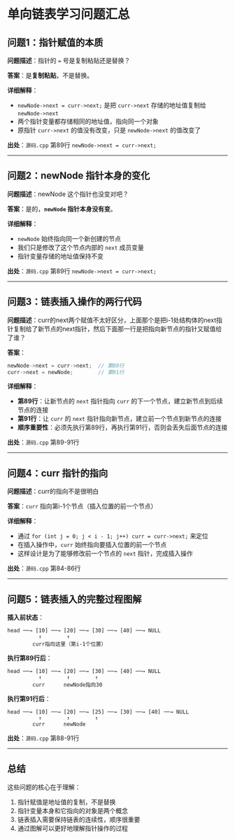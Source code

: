 # 单向链表学习问题汇总

## 问题1：指针赋值的本质
**问题描述**：指针的 `=` 号是复制粘贴还是替换？

**答案**：是**复制粘贴**，不是替换。

**详细解释**：
- `newNode->next = curr->next;` 是把 `curr->next` 存储的地址值复制给 `newNode->next`
- 两个指针变量都存储相同的地址值，指向同一个对象
- 原指针 `curr->next` 的值没有改变，只是 `newNode->next` 的值改变了

**出处**：`源码.cpp` 第89行 `newNode->next = curr->next;`

---

## 问题2：newNode 指针本身的变化
**问题描述**：newNode 这个指针也没变对吧？

**答案**：是的，**`newNode` 指针本身没有变**。

**详细解释**：
- `newNode` 始终指向同一个新创建的节点
- 我们只是修改了这个节点内部的 `next` 成员变量
- 指针变量存储的地址值保持不变

**出处**：`源码.cpp` 第89行 `newNode->next = curr->next;`

---

## 问题3：链表插入操作的两行代码
**问题描述**：curr的next两个赋值不太好区分，上面那个是把i-1处结构体的next指针复制给了新节点的next指针，然后下面那一行是把指向新节点的指针又赋值给了谁？

**答案**：
```cpp
newNode->next = curr->next;  // 第89行
curr->next = newNode;        // 第91行
```

**详细解释**：
- **第89行**：让新节点的 `next` 指针指向 `curr` 的下一个节点，建立新节点到后续节点的连接
- **第91行**：让 `curr` 的 `next` 指针指向新节点，建立前一个节点到新节点的连接
- **顺序重要性**：必须先执行第89行，再执行第91行，否则会丢失后面节点的连接

**出处**：`源码.cpp` 第89-91行

---

## 问题4：curr 指针的指向
**问题描述**：curr的指向不是很明白

**答案**：`curr` 指向第i-1个节点（插入位置的前一个节点）

**详细解释**：
- 通过 `for (int j = 0; j < i - 1; j++) curr = curr->next;` 来定位
- 在插入操作中，`curr` 始终指向要插入位置的前一个节点
- 这样设计是为了能够修改前一个节点的 `next` 指针，完成插入操作

**出处**：`源码.cpp` 第84-86行

---

## 问题5：链表插入的完整过程图解
**插入前状态**：
```
head ──→ [10] ──→ [20] ──→ [30] ──→ [40] ──→ NULL
          ↑        ↑
        curr指向这里（第i-1个位置）
```

**执行第89行后**：
```
head ──→ [10] ──→ [20] ──→ [30] ──→ [40] ──→ NULL
          ↑        ↑        ↑
        curr      newNode指向30
```

**执行第91行后**：
```
head ──→ [10] ──→ [20] ──→ [25] ──→ [30] ──→ [40] ──→ NULL
          ↑        ↑        ↑
        curr      newNode
```

**出处**：`源码.cpp` 第88-91行

---

## 总结
这些问题的核心在于理解：
1. 指针赋值是地址值的复制，不是替换
2. 指针变量本身和它指向的对象是两个概念
3. 链表插入需要保持链表的连续性，顺序很重要
4. 通过图解可以更好地理解指针操作的过程
